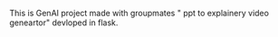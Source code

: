 This is GenAI project  made  with groupmates  " ppt to  explainery video geneartor"  devloped in flask.
